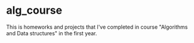 # alg_course

This is homeworks and projects that I've completed in course "Algorithms and Data structures" in the first year.
